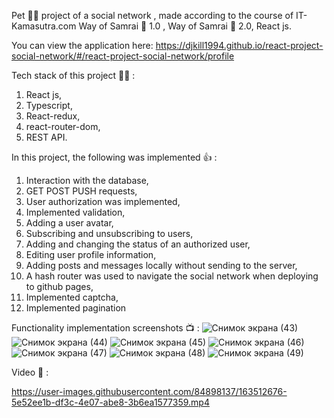 Pet 👨‍🎓 project of a social network , made according to the course of IT-Kamasutra.com Way of Samrai 🗿 1.0 , Way of Samrai 🗿 2.0, React js.

You can view the application here: https://djkill1994.github.io/react-project-social-network/#/react-project-social-network/profile

Tech stack of this project 👨‍💻 : 
1. React js, 
2. Typescript,
3. React-redux, 
4. react-router-dom, 
5. REST API. 

In this project, the following was implemented 👍 : 
1. Interaction with the database, 
2. GET POST PUSH requests, 
3. User authorization was implemented, 
4. Implemented validation, 
5. Adding a user avatar, 
6. Subscribing and unsubscribing to users, 
7. Adding and changing the status of an authorized user, 
8. Editing user profile information, 
9. Adding posts and messages locally without sending to the server, 
10. A hash router was used to navigate the social network when deploying to github pages,
11. Implemented captcha,
12. Implemented pagination

Functionality implementation screenshots 📺 :
![Снимок экрана (43)](https://user-images.githubusercontent.com/84898137/163510166-c1b5339f-a246-4247-9455-8f5cba276e8b.png)
![Снимок экрана (44)](https://user-images.githubusercontent.com/84898137/163510172-ab4904f1-fbca-4770-a6f6-937d7af55fdb.png)
![Снимок экрана (45)](https://user-images.githubusercontent.com/84898137/163510175-a60f8105-b9d1-4d8e-adf4-ad9e4af8f83e.png)
![Снимок экрана (46)](https://user-images.githubusercontent.com/84898137/163510178-05cc5228-6b2b-4666-a699-763472fbe1e7.png)
![Снимок экрана (47)](https://user-images.githubusercontent.com/84898137/163510181-567a58a9-6a1f-472d-b4d2-98c66e93251b.png)
![Снимок экрана (48)](https://user-images.githubusercontent.com/84898137/163510183-f68ee47c-c2b3-4f09-9565-6ee7ba607d86.png)
![Снимок экрана (49)](https://user-images.githubusercontent.com/84898137/163510187-28bc8d27-eb64-47e9-b620-a8238d6b5888.png)


Video 🎥 :

https://user-images.githubusercontent.com/84898137/163512676-5e52ee1b-df3c-4e07-abe8-3b6ea1577359.mp4


